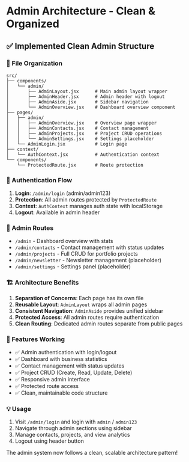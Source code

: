 # Admin Architecture - Clean & Organized

## ✅ Implemented Clean Admin Structure

### 📁 File Organization
```
src/
├── components/
│   └── admin/
│       ├── AdminLayout.jsx      # Main admin layout wrapper
│       ├── AdminHeader.jsx      # Admin header with logout
│       ├── AdminAside.jsx       # Sidebar navigation
│       └── AdminOverview.jsx    # Dashboard overview component
├── pages/
│   ├── admin/
│   │   ├── AdminOverview.jsx    # Overview page wrapper
│   │   ├── AdminContacts.jsx    # Contact management
│   │   ├── AdminProjects.jsx    # Project CRUD operations
│   │   └── AdminSettings.jsx    # Settings placeholder
│   └── AdminLogin.jsx           # Login page
├── context/
│   └── AuthContext.jsx          # Authentication context
└── components/
    └── ProtectedRoute.jsx       # Route protection
```

### 🔐 Authentication Flow
1. **Login**: `/admin/login` (admin/admin123)
2. **Protection**: All admin routes protected by `ProtectedRoute`
3. **Context**: `AuthContext` manages auth state with localStorage
4. **Logout**: Available in admin header

### 🎯 Admin Routes
- `/admin` - Dashboard overview with stats
- `/admin/contacts` - Contact management with status updates
- `/admin/projects` - Full CRUD for portfolio projects
- `/admin/newsletter` - Newsletter management (placeholder)
- `/admin/settings` - Settings panel (placeholder)

### 🏗️ Architecture Benefits
1. **Separation of Concerns**: Each page has its own file
2. **Reusable Layout**: `AdminLayout` wraps all admin pages
3. **Consistent Navigation**: `AdminAside` provides unified sidebar
4. **Protected Access**: All admin routes require authentication
5. **Clean Routing**: Dedicated admin routes separate from public pages

### 🚀 Features Working
- ✅ Admin authentication with login/logout
- ✅ Dashboard with business statistics
- ✅ Contact management with status updates
- ✅ Project CRUD (Create, Read, Update, Delete)
- ✅ Responsive admin interface
- ✅ Protected route access
- ✅ Clean, maintainable code structure

### 💡 Usage
1. Visit `/admin/login` and login with `admin` / `admin123`
2. Navigate through admin sections using sidebar
3. Manage contacts, projects, and view analytics
4. Logout using header button

The admin system now follows a clean, scalable architecture pattern!